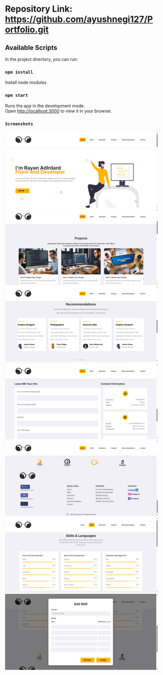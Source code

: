 # Repository Link: https://github.com/ayushnegi127/Portfolio.git
## Available Scripts

In the project directory, you can run:

### `npm install`

Install node modules
 
### `npm start`

Runs the app in the development mode.\
Open [http://localhost:3000](http://localhost:3000) to view it in your browser.

### `Screenshots`

![](https://github.com/ayushnegi127/Portfolio/blob/main/Screenshot/1.png) 
![](https://github.com/ayushnegi127/Portfolio/blob/main/Screenshot/2.png) 
![](https://github.com/ayushnegi127/Portfolio/blob/main/Screenshot/3.png)
![](https://github.com/ayushnegi127/Portfolio/blob/main/Screenshot/4.png)
![](https://github.com/ayushnegi127/Portfolio/blob/main/Screenshot/5.png)
![](https://github.com/ayushnegi127/Portfolio/blob/main/Screenshot/6.png)
![](https://github.com/ayushnegi127/Portfolio/blob/main/Screenshot/7.png)
